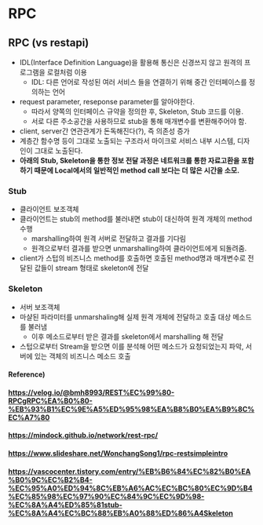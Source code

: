 # RPC



## RPC (vs restapi)

* IDL(Interface Definition Language)을 활용해 통신은 신경쓰지 않고 원격의 프로그램을 로컬처럼 이용
  * IDL: 다른 언어로 작성된 여러 서비스 들을 연결하기 위해 중간 인터페이스를 정의하는 언어
* request parameter, reseponse parameter를 알아야한다.
  * 따라서 양쪽의 인터페이스 규약을 정의한 후, Skeleton, Stub 코드를 이용.
  * 서로 다른 주소공간을 사용하므로 stub을 통해 매개변수를 변환해주어야 함.
* client, server간 연관관계가 돈독해진다(?), 즉 의존성 증가
* 계층간 함수명 등이 그대로 노출되는 구조라서 마이크로 서비스 내부 시스템, 디자인이 그대로 노출된다.
* **아래의 Stub, Skeleton을 통한 정보 전달 과정은 네트워크를 통한 자료고환을 포함하기 때문에 Local에서의 일반적인 method call 보다는 더 많은 시간을 소모.**



### Stub

* 클라이언트 보조객체
* 클라이언트는 stub의 method를 불러내면 stub이 대신하여 원격 개체의 method 수행
  * marshalling하여 원격 서버로 전달하고 결과를 기다림
  * 원격으로부터 결과를 받으면 unmarshalling하여 클라이언트에게 되돌려줌.
* client가 스텁의 비즈니스 method를 호출하면 호출된 method명과 매개변수로 전달된 값들이 stream 형태로 skeleton에 전달



### Skeleton

* 서버 보조객체
* 마샬된 파라미터를 unmarshaling해 실제 원격 개체에 전달하고 호출 대상 메소드를 불러냄
  * 이후 메소드로부터 받은 결과를 skeleton에서 marshalling 해 전달
* 스텁으로부터 Stream을 받으면 이를 분석해 어떤 메소드가 요청되었는지 파악, 서버에 있는 객체의 비즈니스 메소드 호출





#### Reference)

#### https://velog.io/@bmh8993/REST%EC%99%80-RPCgRPC%EA%B0%80-%EB%93%B1%EC%9E%A5%ED%95%98%EA%B8%B0%EA%B9%8C%EC%A7%80

#### https://mindock.github.io/network/rest-rpc/

#### https://www.slideshare.net/WonchangSong1/rpc-restsimpleintro

#### https://vascocenter.tistory.com/entry/%EB%B6%84%EC%82%B0%EA%B0%9C%EC%B2%B4-%EC%95%A0%ED%94%8C%EB%A6%AC%EC%BC%80%EC%9D%B4%EC%85%98%EC%97%90%EC%84%9C%EC%9D%98-%EC%8A%A4%ED%85%81stub-%EC%8A%A4%EC%BC%88%EB%A0%88%ED%86%A4Skeleton